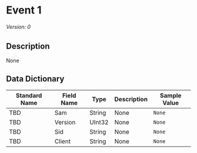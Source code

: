# Event 1
###### Version: 0

## Description
None

## Data Dictionary
|Standard Name|Field Name|Type|Description|Sample Value|
|---|---|---|---|---|
|TBD|Sam|String|None|`None`|
|TBD|Version|UInt32|None|`None`|
|TBD|Sid|String|None|`None`|
|TBD|Client|String|None|`None`|
